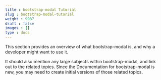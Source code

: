 ```yaml
---
title : bootstrap-modal Tutorial
slug : bootstrap-modal-tutorial
weight : 9987
draft : false
images : []
type : docs
---
```


This section provides an overview of what bootstrap-modal is, and why a developer might want to use it.

It should also mention any large subjects within bootstrap-modal, and link out to the related topics.  Since the Documentation for bootstrap-modal is new, you may need to create initial versions of those related topics.

